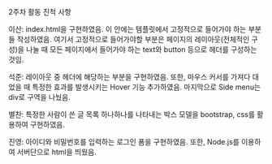 2주차 활동 진척 사항

이산: index.html을 구현하였음. 이 안에는 템플릿에서 고정적으로 들어가야 하는 부분들 작성하였음. 여기서 고정적으로 들어가야할 부분은 페이지의 레이아웃(전체적인 구성)을 나눌 때 모든 페이지에서 들어가야 하는 text와 button 등으로 헤더를 구성하는 것임.

석준: 레이아웃 중 헤더에 해당하는 부분을 구현하였음. 또한, 마우스 커서를 가져다 대었을 때 특정한 효과를 발생시키는 Hover 기능 추가하였음. 마지막으로 Side menu는 div로 구역을 나눴음.

별찬: 특정한 사람이 쓴 글 목록 하나하나를 나타내는 박스 모델을 bootstrap, css를 활용하여 구현하였음.

진영: 아이디와 비밀번호를 입력하는 로그인 폼을 구현하였음. 또한, Node.js를 이용하여 서버단으로 html을 띄웠음.
